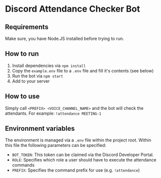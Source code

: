 # Discord Attendance Checker Bot

## Requirements
Make sure, you have Node.JS installed before trying to run.

## How to run
1. Install dependencies via `npm install`
2. Copy the `example.env` file to a `.env` file and fill it's contents (see below)
3. Run the bot via `npm start`
4. Add to your server

## How to use
Simply call `<PREFIX> <VOICE_CHANNEL_NAME>` and the bot will check the attendants.
For example: `!attendance MEETING-1`

## Environment variables
The environment is managed via a `.env` file within the project root. Within this
file the following parameters can be specified:

- `BOT_TOKEN`: This token can be claimed via the Discord Developer Portal.
- `ROLE`: Specifies which role a user should have to execute the attendance commands
- `PREFIX`: Specifies the command prefix for use (e.g. `!attendance`)
